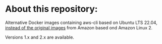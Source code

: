 # About this repository:

Alternative Docker images containing aws-cli based on Ubuntu LTS 22.04, [instead of the original images](https://hub.docker.com/r/amazon/aws-cli/tags) from Amazon based ond Amazon Linux 2.

Versions 1.x and 2.x are available.

